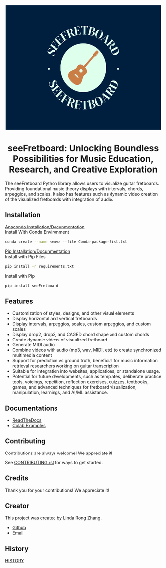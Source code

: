 <p align="center">
  <img width="500" height="400" src="Images/logo.png">
</p>

<div align="center">
<h1>seeFretboard: Unlocking Boundless Possibilities for Music Education, Research, and Creative Exploration</h1>
</div>

The seeFretboard Python library allows users to visualize guitar fretboards. Providing foundational music theory displays with intervals, chords, arpeggios, and scales. It also has features such as dynamic video creation of the visualized fretboards with integration of audio.


## Installation
[Anaconda Installation/Docunmentation](https://docs.anaconda.com/free/anaconda/install/index.html)
<br>
Install With Conda Environment
```bash
conda create --name <env> --file Conda-package-list.txt
```
[Pip Installation/Docunmentation](https://pip.pypa.io/en/stable/)
<br>
Install with Pip Files
```bash
pip install -r requirements.txt
```

Install with Pip

```bash
pip install seeFretboard
```
## Features

- Customization of styles, designs, and other visual elements
- Display horizontal and vertical fretboards
- Display intervals, arpeggios, scales, custom arpeggios, and custom scales
- Display drop2, drop3, and CAGED chord shape and custom chords
- Create dynamic videos of visualized fretboard
- Generate MIDI audio
- Combine videos with audio (mp3, wav, MIDI, etc) to create synchronized multimedia content
- Support for prediction vs ground truth, beneficial for music information retrieval researchers working on guitar transcription
- Suitable for integration into websites, applications, or standalone usage.
- Potential for future developments, such as templates, deliberate practice tools, voicings, repetition, reflection exercises, quizzes, textbooks, games, and advanced techniques for fretboard visualization, manipulation, learnings, and AI/ML assistance.


## Documentations

- [ReadTheDocs](https://seefretboard.readthedocs.io/en/latest/)
- [Colab Examples](https://colab.research.google.com/drive/1ph2_gWhY4UMN_gLa4Ab9w2uEYFbGuFOA?usp=sharing)

## Contributing

Contributions are always welcome! We appreciate it! 

See [CONTRIBUTING.rst](CONTRIBUTING.rst) for ways to get started.


## Credits
Thank you for your contributions! We appreciate it!

## Creator
This project was created by Linda Rong Zhang.
- [Github](https://github.com/LindaRZhang) 
- [Email](mailto:ronglindaz@gmail.com)

## History
[HISTORY](HISTORY.rst)



